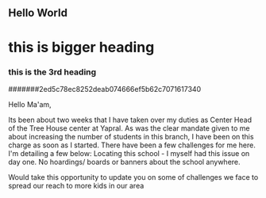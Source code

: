 ## Hello World
#  this is bigger heading

### this is the 3rd heading

#######2ed5c78ec8252deab074666ef5b62c7071617340


Hello Ma'am,

Its been about two weeks that I have taken over my duties as Center Head of the Tree House center at Yapral. As was the clear mandate given to me about increasing the number of students in this branch, I have been on this charge as soon as I started. There have been a few challenges for me here. I'm detailing a few below:
Locating this school - I myself had this issue on day one.
No hoardings/ boards or banners about the school anywhere.

Would take this opportunity to update you on some of challenges we face to spread our reach to more kids in our area